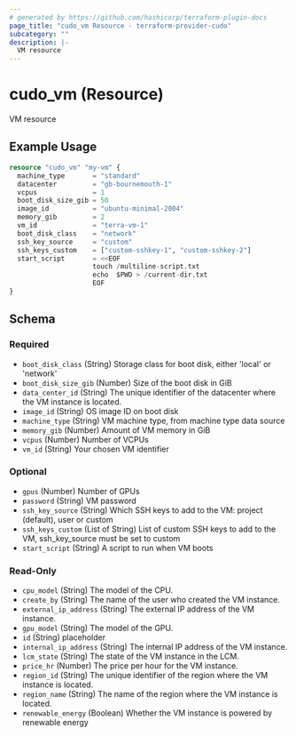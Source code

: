```yaml
---
# generated by https://github.com/hashicorp/terraform-plugin-docs
page_title: "cudo_vm Resource - terraform-provider-cudo"
subcategory: ""
description: |-
  VM resource
---
```


# cudo_vm (Resource)

VM resource

## Example Usage

```terraform
resource "cudo_vm" "my-vm" {
  machine_type       = "standard"
  datacenter         = "gb-bournemouth-1"
  vcpus              = 1
  boot_disk_size_gib = 50
  image_id           = "ubuntu-minimal-2004"
  memory_gib         = 2
  vm_id              = "terra-vm-1"
  boot_disk_class    = "network"
  ssh_key_source     = "custom"
  ssh_keys_custom    = ["custom-sshkey-1", "custom-sshkey-2"]
  start_script       = <<EOF
                     touch /multiline-script.txt
                     echo  $PWD > /current-dir.txt
                     EOF
}
```

<!-- schema generated by tfplugindocs -->
## Schema

### Required

- `boot_disk_class` (String) Storage class for boot disk, either 'local' or 'network'
- `boot_disk_size_gib` (Number) Size of the boot disk in GiB
- `data_center_id` (String) The unique identifier of the datacenter where the VM instance is located.
- `image_id` (String) OS image ID on boot disk
- `machine_type` (String) VM machine type, from machine type data source
- `memory_gib` (Number) Amount of VM memory in GiB
- `vcpus` (Number) Number of VCPUs
- `vm_id` (String) Your chosen VM identifier

### Optional

- `gpus` (Number) Number of GPUs
- `password` (String) VM password
- `ssh_key_source` (String) Which SSH keys to add to the VM: project (default), user or custom
- `ssh_keys_custom` (List of String) List of custom SSH keys to add to the VM, ssh_key_source must be set to custom
- `start_script` (String) A script to run when VM boots

### Read-Only

- `cpu_model` (String) The model of the CPU.
- `create_by` (String) The name of the user who created the VM instance.
- `external_ip_address` (String) The external IP address of the VM instance.
- `gpu_model` (String) The model of the GPU.
- `id` (String) placeholder
- `internal_ip_address` (String) The internal IP address of the VM instance.
- `lcm_state` (String) The state of the VM instance in the LCM.
- `price_hr` (Number) The price per hour for the VM instance.
- `region_id` (String) The unique identifier of the region where the VM instance is located.
- `region_name` (String) The name of the region where the VM instance is located.
- `renewable_energy` (Boolean) Whether the VM instance is powered by renewable energy


